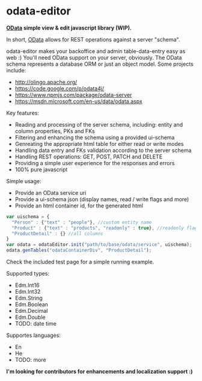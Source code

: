 # odata-editor
**<a href="http://odata.org" target="_blank">OData</a> simple view &amp; edit javascript library (WIP).**


In short, <a href="http://odata.org" target="_blank">OData</a> allows for REST operations against a server "schema".

odata-editor makes your backoffice and admin table-data-entry easy as web :)
You'll need OData support on your server, obviously. The OData schema represents a database ORM or just an object model.
Some projects include:
* http://olingo.apache.org/
* https://code.google.com/p/odata4j/
* https://www.npmjs.com/package/odata-server
* https://msdn.microsoft.com/en-us/data/odata.aspx

Key features:
* Reading and processing of the server schema, including: entity and column properties, PKs and FKs
* Filtering and enhancing the schema using a provided ui-schema
* Genreating the appropriate html table for either read or write modes
* Handling data entry and FKs validation according to the server schema
* Handling REST operations: GET, POST, PATCH and DELETE
* Providing a simple user experience for the responses and errors
* 100% pure javascript

Simple usage:
* Provide an OData service uri
* Provide a ui-schema json (display names, read / write flags and more)
* Provide an html container id, for the generated html

```javascript
var uischema = {
  "Person" : {"text" : "people"}, //custom entity name
  "Product" : {"text" : "products", "readonly" : true}, //readonly flag
  "ProductDetail" : {} //all columns
}
var odata = odataEditor.init("path/to/base/odata/service", uischema);
odata.genTables("odataContainerDiv", "ProductDetail");
```

Check the included test page for a simple running example.

Supported types:
* Edm.Int16
* Edm.Int32
* Edm.String
* Edm.Boolean
* Edm.Decimal
* Edm.Double
* TODO: date time

Supportes languages:
* En
* He
* TODO: more

**I'm looking for contributors for enhancements and localization support :)**

